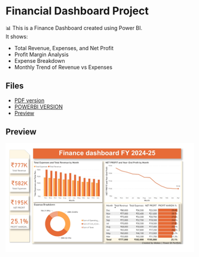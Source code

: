 # Financial Dashboard Project

📊 This is a Finance Dashboard created using Power BI.  
It shows:  
- Total Revenue, Expenses, and Net Profit  
- Profit Margin Analysis  
- Expense Breakdown  
- Monthly Trend of Revenue vs Expenses  

## Files
- [PDF version](WakasFinanceProject.pdf)
- [POWERBI VERSION](WakasFinanceProject.pbix)
- [Preview](Screenshot_17-8-2025_62419_.jpeg)

## Preview
![Dashboard Screenshot](Screenshot_17-8-2025_62419_.jpeg)

